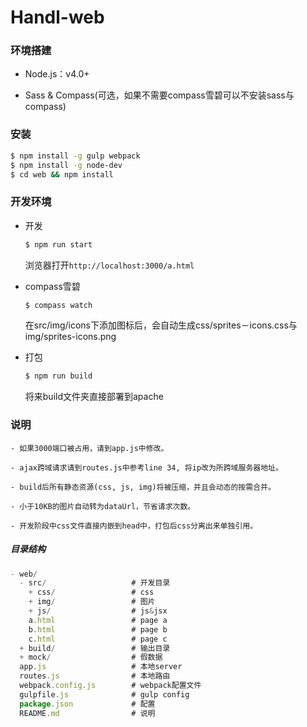 # Handl-web

### 环境搭建

- Node.js：v4.0+

- Sass & Compass(可选，如果不需要compass雪碧可以不安装sass与compass)

### 安装

``` bash
$ npm install -g gulp webpack
$ npm install -g node-dev
$ cd web && npm install
```

### 开发环境

- 开发

    ``` bash
    $ npm run start
    ```
    浏览器打开`http://localhost:3000/a.html`

- compass雪碧

    ``` bash
    $ compass watch
    ```
    在src/img/icons下添加图标后，会自动生成css/sprites－icons.css与img/sprites-icons.png

- 打包

    ``` bash
    $ npm run build
    ```
    将来build文件夹直接部署到apache

### 说明

    - 如果3000端口被占用，请到app.js中修改。

    - ajax跨域请求请到routes.js中参考line 34, 将ip改为所跨域服务器地址。

    - build后所有静态资源(css, js, img)将被压缩，并且会动态的按需合并。

    - 小于10KB的图片自动转为dataUrl，节省请求次数。

    - 开发阶段中css文件直接内嵌到head中，打包后css分离出来单独引用。

##### 目录结构

``` js
- web/
  - src/                   # 开发目录
    + css/                 # css
    + img/                 # 图片
    + js/                  # js&jsx
    a.html                 # page a
    b.html                 # page b
    c.html                 # page c
  + build/                 # 输出目录
  + mock/                  # 假数据
  app.js                   # 本地server
  routes.js                # 本地路由
  webpack.config.js        # webpack配置文件
  gulpfile.js              # gulp config
  package.json             # 配置
  README.md                # 说明
```